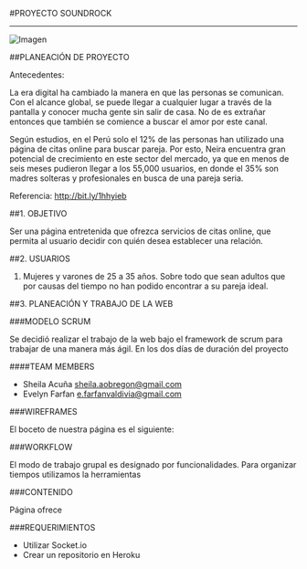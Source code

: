 #PROYECTO SOUNDROCK
<hr>

![Imagen](http://3.1m.yt/sWrE0gi.png "Imagen")

##PLANEACIÓN DE PROYECTO

Antecedentes:

La era digital ha cambiado la manera en que las personas se comunican. Con el alcance global, se puede llegar a cualquier lugar a través de la pantalla y conocer mucha gente sin salir de casa. No de es extrañar entonces que también se comience a buscar el amor por este canal.

Según estudios, en el Perú solo el 12% de las personas han utilizado una página de citas online para buscar pareja. Por esto, Neira encuentra gran potencial de crecimiento en este sector del mercado, ya que en menos de seis meses pudieron llegar a los 55,000 usuarios, en donde el 35% son madres solteras y profesionales en busca de una pareja seria.

Referencia: http://bit.ly/1hhyieb

##1. OBJETIVO

Ser una página entretenida que ofrezca servicios de citas online, que permita al usuario decidir con quién desea establecer una relación.

##2. USUARIOS

1. Mujeres y varones de 25 a 35 años. 
Sobre todo que sean adultos que por causas del tiempo no han podido encontrar a su pareja ideal.

##3. PLANEACIÓN Y TRABAJO DE LA WEB

###MODELO SCRUM

Se decidió realizar el trabajo de la web bajo el framework de scrum para trabajar de una manera más ágil. En los dos días de duración del proyecto

####<a name="teammembers"></a>TEAM MEMBERS
* Sheila Acuña <sheila.aobregon@gmail.com>
* Evelyn Farfan <e.farfanvaldivia@gmail.com>


###WIREFRAMES

El boceto de nuestra página es el siguiente:




###WORKFLOW

El modo de trabajo grupal es designado por funcionalidades. Para organizar tiempos utilizamos la herramientas 



###CONTENIDO

Página ofrece





###REQUERIMIENTOS

* Utilizar Socket.io
* Crear un repositorio en Heroku
